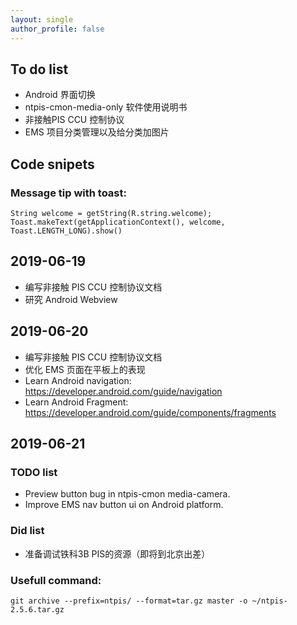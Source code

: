 ```yaml
---
layout: single
author_profile: false
---
```


## To do list

* Android 界面切换
* ntpis-cmon-media-only 软件使用说明书
* 非接触PIS CCU 控制协议
* EMS 项目分类管理以及给分类加图片


## Code snipets

### Message tip with toast:

    String welcome = getString(R.string.welcome);
    Toast.makeText(getApplicationContext(), welcome, Toast.LENGTH_LONG).show()

## 2019-06-19

* 编写非接触 PIS CCU 控制协议文档
* 研究 Android Webview

## 2019-06-20

* 编写非接触 PIS CCU 控制协议文档
* 优化 EMS 页面在平板上的表现
* Learn Android navigation: https://developer.android.com/guide/navigation
* Learn Android Fragment: https://developer.android.com/guide/components/fragments

## 2019-06-21

### TODO list

* Preview button bug in ntpis-cmon media-camera.
* Improve EMS nav button ui on Android platform.

### Did list

* 准备调试铁科3B PIS的资源（即将到北京出差）

### Usefull command:

    git archive --prefix=ntpis/ --format=tar.gz master -o ~/ntpis-2.5.6.tar.gz

